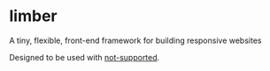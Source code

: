 # limber
A tiny, flexible, front-end framework for building responsive websites

Designed to be used with [not-supported](https://github.com/JoshuaWise/not-supported).